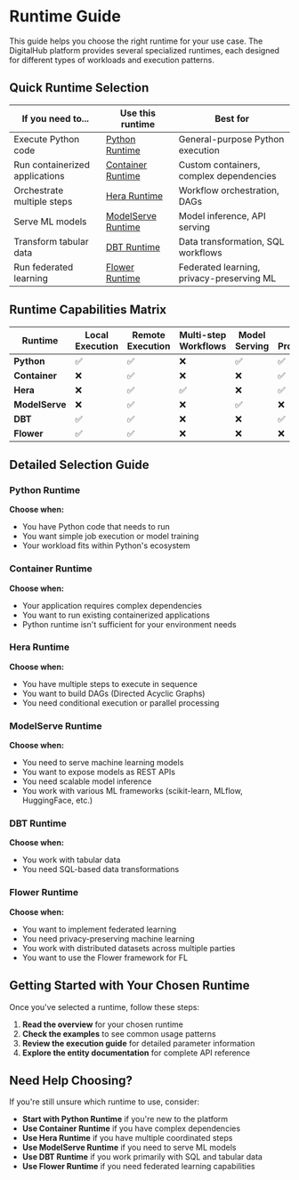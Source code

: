 # Runtime Guide

This guide helps you choose the right runtime for your use case. The DigitalHub platform provides several specialized runtimes, each designed for different types of workloads and execution patterns.

## Quick Runtime Selection

| If you need to... | Use this runtime | Best for |
|---|---|---|
| Execute Python code | [Python Runtime](../reference/runtimes/python/overview.md) | General-purpose Python execution |
| Run containerized applications | [Container Runtime](../reference/runtimes/container/overview.md) | Custom containers, complex dependencies |
| Orchestrate multiple steps | [Hera Runtime](../reference/runtimes/hera/overview.md) | Workflow orchestration, DAGs |
| Serve ML models | [ModelServe Runtime](../reference/runtimes/modelserve/overview.md) | Model inference, API serving |
| Transform tabular data | [DBT Runtime](../reference/runtimes/dbt/overview.md) | Data transformation, SQL workflows |
| Run federated learning | [Flower Runtime](../reference/runtimes/flower/overview.md) | Federated learning, privacy-preserving ML |

## Runtime Capabilities Matrix

| Runtime | Local Execution | Remote Execution | Multi-step Workflows | Model Serving | Data Processing | Federated Learning |
|---|---|---|---|---|---|---|
| **Python** | ✅ | ✅ | ❌ | ✅ | ✅ | ❌ |
| **Container** | ❌ | ✅ | ❌ | ❌ | ✅ | ❌ |
| **Hera** | ❌ | ✅ | ✅ | ❌ | ✅ | ❌ |
| **ModelServe** | ❌ | ✅ | ❌ | ✅ | ❌ | ❌ |
| **DBT** | ✅ | ✅ | ❌ | ❌ | ✅ | ❌ |
| **Flower** | ✅ | ✅ | ❌ | ❌ | ❌ | ✅ |

## Detailed Selection Guide

### Python Runtime

**Choose when:**

- You have Python code that needs to run
- You want simple job execution or model training
- Your workload fits within Python's ecosystem

### Container Runtime

**Choose when:**

- Your application requires complex dependencies
- You want to run existing containerized applications
- Python runtime isn't sufficient for your environment needs

### Hera Runtime

**Choose when:**

- You have multiple steps to execute in sequence
- You want to build DAGs (Directed Acyclic Graphs)
- You need conditional execution or parallel processing

### ModelServe Runtime

**Choose when:**

- You need to serve machine learning models
- You want to expose models as REST APIs
- You need scalable model inference
- You work with various ML frameworks (scikit-learn, MLflow, HuggingFace, etc.)

### DBT Runtime

**Choose when:**

- You work with tabular data
- You need SQL-based data transformations

### Flower Runtime

**Choose when:**

- You want to implement federated learning
- You need privacy-preserving machine learning
- You work with distributed datasets across multiple parties
- You want to use the Flower framework for FL

## Getting Started with Your Chosen Runtime

Once you've selected a runtime, follow these steps:

1. **Read the overview** for your chosen runtime
2. **Check the examples** to see common usage patterns
3. **Review the execution guide** for detailed parameter information
4. **Explore the entity documentation** for complete API reference

## Need Help Choosing?

If you're still unsure which runtime to use, consider:

- **Start with Python Runtime** if you're new to the platform
- **Use Container Runtime** if you have complex dependencies
- **Use Hera Runtime** if you have multiple coordinated steps
- **Use ModelServe Runtime** if you need to serve ML models
- **Use DBT Runtime** if you work primarily with SQL and tabular data
- **Use Flower Runtime** if you need federated learning capabilities
